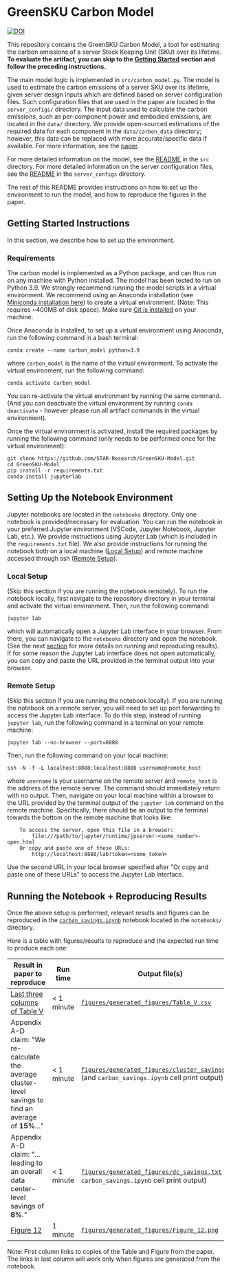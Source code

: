 # GreenSKU Carbon Model

[![DOI](https://zenodo.org/badge/779488355.svg)](https://zenodo.org/doi/10.5281/zenodo.10896254)

This repository contains the GreenSKU Carbon Model, a tool for estimating the carbon emissions of a server Stock Keeping Unit (SKU) over its lifetime. **To evaluate the artifact, you can skip to the [Getting Started](#getting-started-instructions) section and follow the preceding instructions.**

The main model logic is implemented in `src/carbon_model.py`. The model is used to estimate the carbon emissions of a server SKU over its lifetime, given server design inputs which are defined based on server configuration files. Such configuration files that are used in the paper are located in the `server_configs/` directory. The input data used to calculate the carbon emissions, such as per-component power and embodied emissions, are located in the `data/` directory. We provide open-sourced estimations of the required data for each component in the `data/carbon_data` directory; however, this data can be replaced with more accurate/specific data if available. For more information, see the [paper](https://github.com/STAR-Research/GreenSKU-Model.git).

For more detailed information on the model, see the [README](src/README.md) in the `src` directory. For more detailed information on the server configuration files, see the [README](server_configs/README.md) in the `server_configs` directory.

The rest of this README provides instructions on how to set up the environment to run the model, and how to reproduce the figures in the paper.

## Getting Started Instructions

In this section, we describe how to set up the environment. 

### Requirements

The carbon model is implemented as a Python package, and can thus run on any machine with Python installed. The model has been tested to run on Python 3.9. We strongly recommend running the model scripts in a virtual environment. We recommend using an Anaconda installation (see [Miniconda installation here](https://docs.anaconda.com/free/miniconda/#quick-command-line-install)) to create a virtual environment. (Note: This requires ~400MB of disk space). Make sure [Git is installed](https://git-scm.com/book/en/v2/Getting-Started-Installing-Git) on your machine.

Once Anaconda is installed, to set up a virtual environment using Anaconda, run the following command in a bash terminal:

```
conda create --name carbon_model python=3.9
```

where `carbon_model` is the name of the virtual environment. To activate the virtual environment, run the following command:

```
conda activate carbon_model
```
You can re-activate the virtual environment by running the same command. (And you can deactivate the virtual environment by running `conda deactivate` - however please run all artifact commands in the virtual environment).

Once the virtual environment is activated, install the required packages by running the following command (only needs to be performed once for the virtual environment):

```
git clone https://github.com/STAR-Research/GreenSKU-Model.git
cd GreenSKU-Model
pip install -r requirements.txt
conda install jupyterlab
```


## Setting Up the Notebook Environment

Jupyter notebooks are located in the `notebooks` directory. Only one notebook is provided/necessary for evaluation. You can run the notebook in your preferred Jupyter environment (VSCode, Jupyter Notebook, Jupyter Lab, etc.). We provide instructions using Jupyter Lab (which is included in the `requirements.txt` file). We also provide instructions for running the notebook both on a local machine ([Local Setup](#local-setup)) and remote machine accessed through ssh ([Remote Setup](#remote-setup)).

### Local Setup
(Skip this section if you are running the notebook remotely).
To run the notebook locally, first navigate to the repository directory in your terminal and activate the virtual environment. Then, run the following command:

```
jupyter lab
```
which will automatically open a Jupyter Lab interface in your browser. From there, you can navigate to the `notebooks` directory and open the notebook. (See the next [section](#running-the-notebooks--reproducing-results) for more details on running and reproducing results). If for some reason the Jupyter Lab interface does not open automatically, you can copy and paste the URL provided in the terminal output into your browser.


### Remote Setup
(Skip this section if you are running the notebook locally).
If you are running the notebook on a remote server, you will need to set up port forwarding to access the Jupyter Lab interface. To do this step, instead of running `jupyter lab`, run the following command in a terminal on your remote machine:

```
jupyter lab --no-browser --port=8888
```

Then, run the following command on your local machine:

```
ssh -N -f -L localhost:8888:localhost:8888 username@remote_host
```
where `username` is your username on the remote server and `remote_host` is the address of the remote server. The command should immediately return with no output. Then, navigate on your local machine within a browser to the URL provided by the terminal output of the `jupyter lab` command on the remote machine. Specifically, there should be an output to the terminal towards the bottom on the remote machine that looks like:

```
    To access the server, open this file in a browser:
        file:///path/to/jupyter/runtime/jpserver-<some_number>-open.html
    Or copy and paste one of these URLs:
        http://localhost:8888/lab?token=<some_token>
```
Use the second URL in your local browser specified after "Or copy and paste one of these URLs" to access the Jupyter Lab interface.

## Running the Notebook + Reproducing Results

Once the above setup is performed, relevant results and figures can be reproduced in the [`carbon_savings.ipynb`](notebooks/carbon_savings.ipynb) notebook located in the `notebooks/` directory.

Here is a table with figures/results to reproduce and the expected run time to produce each one:

| Result in paper to reproduce | Run time | Output file(s) | 
| --- | --- | --- |
| [Last three columns of Table V](figures/paper_figures_original/Table_V.csv) | < 1 minute | [`figures/generated_figures/Table_V.csv`](figures/generated_figures/Table_V.csv) |
| Appendix A-D claim: "We re-calculate the average cluster-level savings to find an average of **15%**..." | < 1 minute | [`figures/generated_figures/cluster_savings.txt`](figures/generated_figures/cluster_savings.txt) (and `carbon_savings.ipynb` cell print output) |
| Appendix A-D claim: "... leading to an overall data center-level savings of **8\%**." | < 1 minute | [`figures/generated_figures/dc_savings.txt`](figures/generated_figures/dc_savings.txt) (and `carbon_savings.ipynb` cell print output) |
| [Figure 12](figures/paper_figures_original/Figure_12.png) | 1 minute | [`figures/generated_figures/Figure_12.png`](figures/generated_figures/Table_V.csv) |

Note: First column links to copies of the Table and Figure from the paper. The links in last column will work only when figures are generated from the notebook.
